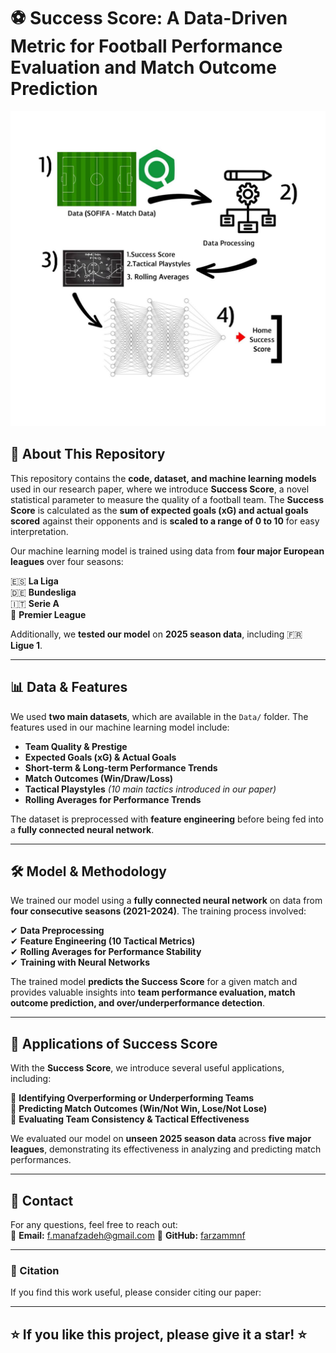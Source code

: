 # ⚽ Success Score: A Data-Driven Metric for Football Performance Evaluation and Match Outcome Prediction

![Project Workflow](Work-Flow.jpg)

## 📌 About This Repository
This repository contains the **code, dataset, and machine learning models** used in our research paper, where we introduce **Success Score**, a novel statistical parameter to measure the quality of a football team. The **Success Score** is calculated as the **sum of expected goals (xG) and actual goals scored** against their opponents and is **scaled to a range of 0 to 10** for easy interpretation.

Our machine learning model is trained using data from **four major European leagues** over four seasons:

🇪🇸 **La Liga**  
🇩🇪 **Bundesliga**  
🇮🇹 **Serie A**  
🏴 **Premier League**  

Additionally, we **tested our model** on **2025 season data**, including 🇫🇷 **Ligue 1**.

---

## 📊 Data & Features
We used **two main datasets**, which are available in the `Data/` folder. The features used in our machine learning model include:

- **Team Quality & Prestige**
- **Expected Goals (xG) & Actual Goals**
- **Short-term & Long-term Performance Trends**
- **Match Outcomes (Win/Draw/Loss)**
- **Tactical Playstyles** *(10 main tactics introduced in our paper)*
- **Rolling Averages for Performance Trends**

The dataset is preprocessed with **feature engineering** before being fed into a **fully connected neural network**.

---

## 🛠 Model & Methodology
We trained our model using a **fully connected neural network** on data from **four consecutive seasons (2021-2024)**. The training process involved:

✔ **Data Preprocessing**  
✔ **Feature Engineering (10 Tactical Metrics)**  
✔ **Rolling Averages for Performance Stability**  
✔ **Training with Neural Networks**  

The trained model **predicts the Success Score** for a given match and provides valuable insights into **team performance evaluation, match outcome prediction, and over/underperformance detection**.

---

## 🚀 Applications of Success Score
With the **Success Score**, we introduce several useful applications, including:

🔹 **Identifying Overperforming or Underperforming Teams**  
🔹 **Predicting Match Outcomes (Win/Not Win, Lose/Not Lose)**  
🔹 **Evaluating Team Consistency & Tactical Effectiveness**  

We evaluated our model on **unseen 2025 season data** across **five major leagues**, demonstrating its effectiveness in analyzing and predicting match performances.

---


## 📧 Contact
For any questions, feel free to reach out:  
📩 **Email:** f.manafzadeh@gmail.com
🔗 **GitHub:** [farzammnf](https://github.com/farzammnf)

---

### 🔗 Citation
If you find this work useful, please consider citing our paper:
> 

---

## ⭐ If you like this project, please give it a star! ⭐
